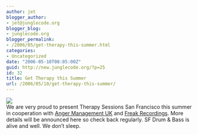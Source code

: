 ```yaml
---
author: jet
blogger_author:
- jet@junglecode.org
blogger_blog:
- junglecode.org
blogger_permalink:
- /2006/05/get-therapy-this-summer.html
categories:
- Uncategorized
date: "2006-05-10T08:05:00Z"
guid: http://new.junglecode.org/?p=25
id: 32
title: Get Therapy this Summer
url: /2006/05/10/get-therapy-this-summer/
---
```


![](https://www.junglecode.com/images/blog/therapy_web_flyer_thumb.gif)  
We are very proud to present Therapy Sessions San Francisco this summer in cooperation with [Anger Management UK](http://www.myspace.com/angeruk) and [Freak Recordings](http://www.freak-recordings.com). More details will be announced here so check back regularly. SF Drum & Bass is alive and well. We don’t sleep.